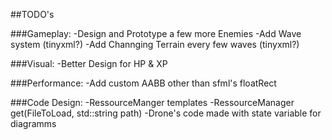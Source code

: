 ##TODO's

###Gameplay:
-Design and Prototype a few more Enemies
-Add Wave system (tinyxml?)
-Add Channging Terrain every few waves (tinyxml?)

###Visual:
-Better Design for HP & XP

###Performance:
-Add custom AABB other than sfml's floatRect

###Code Design:
-RessourceManger templates
-RessourceManager get(FileToLoad, std::string path)
-Drone's code made with state variable for diagramms
